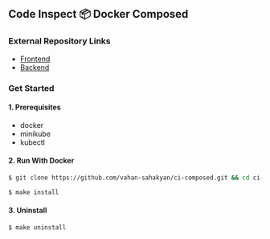## Code Inspect 📦 Docker Composed

### External Repository Links

- [Frontend](https://github.com/vahan-sahakyan/code-inspect-frontend)
- [Backend](https://github.com/vahan-sahakyan/code-inspect-backend)

### Get Started

#### 1. Prerequisites

- docker
- minikube
- kubectl

#### 2. Run With Docker

```bash
$ git clone https://github.com/vahan-sahakyan/ci-composed.git && cd ci-composed
```

```bash
$ make install
```

#### 3. Uninstall

```bash
$ make uninstall
```
